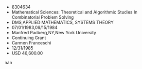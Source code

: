 
* 8304634
* Mathematical Sciences: Theoretical and Algorithmic Studies In Combinatorial Problem Solving
* DMS,APPLIED MATHEMATICS, SYSTEMS THEORY
* 07/01/1983,06/15/1984
* Manfred Padberg,NY,New York University
* Continuing Grant
* Carmen Franceschi
* 12/31/1985
* USD 46,600.00

nan
